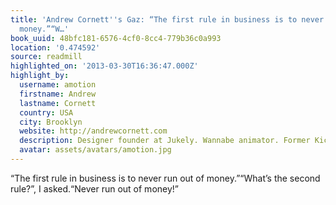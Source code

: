 ```yaml
---
title: 'Andrew Cornett''s Gaz: “The first rule in business is to never run out of
  money.”“W…'
book_uuid: 48bfc181-6576-4cf0-8cc4-779b36c0a993
location: '0.474592'
source: readmill
highlighted_on: '2013-03-30T16:36:47.000Z'
highlight_by:
  username: amotion
  firstname: Andrew
  lastname: Cornett
  country: USA
  city: Brooklyn
  website: http://andrewcornett.com
  description: Designer founder at Jukely. Wannabe animator. Former Kickstarter.
  avatar: assets/avatars/amotion.jpg
---
```


“The first rule in business is to never run out of money.”“What’s the second rule?”, I asked.“Never run out of money!”